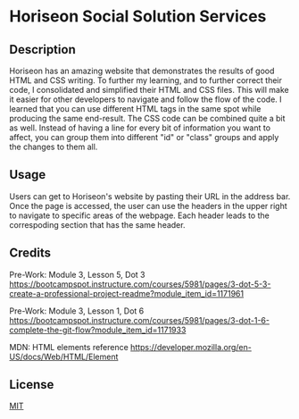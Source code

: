 # Horiseon Social Solution Services

## Description
Horiseon has an amazing website that demonstrates the results of good HTML and CSS writing. To further my learning, and to further correct their code, I consolidated and simplified their HTML and CSS files. This will make it easier for other developers to navigate and follow the flow of the code. I learned that you can use different HTML tags in the same spot while producing the same end-result. The CSS code can be combined quite a bit as well. Instead of having a line for every bit of information you want to affect, you can group them into different "id" or "class" groups and apply the changes to them all.

## Usage
Users can get to Horiseon's website by pasting their URL in the address bar. Once the page is accessed, the user can use the headers in the upper right to navigate to specific areas of the webpage. Each header leads to the correspoding section that has the same header.

## Credits
Pre-Work: Module 3, Lesson 5, Dot 3
https://bootcampspot.instructure.com/courses/5981/pages/3-dot-5-3-create-a-professional-project-readme?module_item_id=1171961

Pre-Work: Module 3, Lesson 1, Dot 6
https://bootcampspot.instructure.com/courses/5981/pages/3-dot-1-6-complete-the-git-flow?module_item_id=1171933

MDN: HTML elements reference
https://developer.mozilla.org/en-US/docs/Web/HTML/Element

## License
[MIT](https://choosealicense.com/licenses/mit/)


